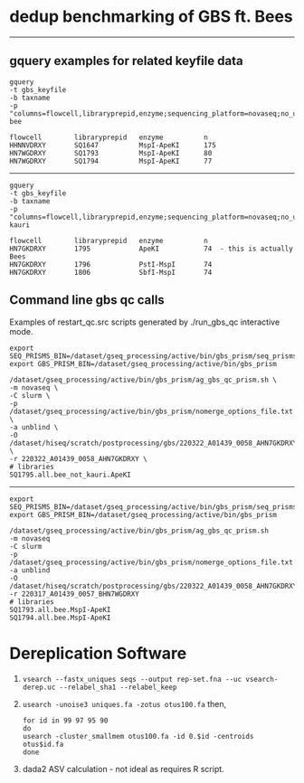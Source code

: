 # dedup benchmarking of GBS ft. Bees

---
## gquery examples for related keyfile data
```
gquery
-t gbs_keyfile
-b taxname
-p "columns=flowcell,libraryprepid,enzyme;sequencing_platform=novaseq;no_unpivot;group"
bee
```
```
flowcell        libraryprepid   enzyme          n
HHNNVDRXY       SQ1647          MspI-ApeKI      175
HN7WGDRXY       SQ1793          MspI-ApeKI      80
HN7WGDRXY       SQ1794          MspI-ApeKI      77
```
---
```
gquery
-t gbs_keyfile
-b taxname
-p "columns=flowcell,libraryprepid,enzyme;sequencing_platform=novaseq;no_unpivot;group"
kauri
```
```
flowcell        libraryprepid   enzyme          n
HN7GKDRXY       1795            ApeKI           74  - this is actually Bees
HN7GKDRXY       1796            PstI-MspI       74
HN7GKDRXY       1806            SbfI-MspI       74
```
## Command line gbs qc calls

Examples of restart_qc.src scripts generated by ./run_gbs_qc interactive mode.
```
export SEQ_PRISMS_BIN=/dataset/gseq_processing/active/bin/gbs_prism/seq_prisms
export GBS_PRISM_BIN=/dataset/gseq_processing/active/bin/gbs_prism

/dataset/gseq_processing/active/bin/gbs_prism/ag_gbs_qc_prism.sh \
-m novaseq \
-C slurm \
-p /dataset/gseq_processing/active/bin/gbs_prism/nomerge_options_file.txt \
-a unblind \
-O /dataset/hiseq/scratch/postprocessing/gbs/220322_A01439_0058_AHN7GKDRXY \
-r 220322_A01439_0058_AHN7GKDRXY \
# libraries
SQ1795.all.bee_not_kauri.ApeKI
```
---
```
export SEQ_PRISMS_BIN=/dataset/gseq_processing/active/bin/gbs_prism/seq_prisms
export GBS_PRISM_BIN=/dataset/gseq_processing/active/bin/gbs_prism

/dataset/gseq_processing/active/bin/gbs_prism/ag_gbs_qc_prism.sh 
-m novaseq 
-C slurm 
-p /dataset/gseq_processing/active/bin/gbs_prism/nomerge_options_file.txt 
-a unblind 
-O /dataset/hiseq/scratch/postprocessing/gbs/220322_A01439_0058_AHN7GKDRXY 
-r 220317_A01439_0057_BHN7WGDRXY 
# libraries
SQ1793.all.bee.MspI-ApeKI 
SQ1794.all.bee.MspI-ApeKI
```

# Dereplication Software

1. `vsearch --fastx_uniques seqs --output rep-set.fna --uc vsearch-derep.uc --relabel_sha1 --relabel_keep`


2. `usearch -unoise3 uniques.fa -zotus otus100.fa`
    then,
    ```
   for id in 99 97 95 90
   do
   usearch -cluster_smallmem otus100.fa -id 0.$id -centroids otus$id.fa
   done
   ```
   
4. dada2 ASV calculation - not ideal as requires R script.